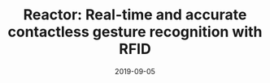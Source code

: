 ---
title: "Reactor: Real-time and accurate contactless gesture recognition with RFID"
authors:
- Shigeng Zhang
- Chengwei Yang
- Xiaoyan Kui
- Jianxin Wang
- Xuan Liu
- Song Guo
date: "2019-09-05"
doi: "10.1109/SAHCN.2019.8824853"


# Publication type.
# Legend: 0 = Uncategorized; 1 = Conference paper; 2 = Journal article;
# 3 = Preprint / Working Paper; 4 = Report; 5 = Book; 6 = Book section;
# 7 = Thesis; 8 = Patent
publication_types: ["1"]

# Publication name and optional abbreviated publication name.
publication: In *IEEE International Conference on Sensing, Communication, and Networking*
publication_short: In *SECON*

# links:
# - name: Custom Link
#   url: http://example.org
url_pdf: https://ieeexplore.ieee.org/abstract/document/8824853
# url_code: '#'
# url_dataset: '#'
# url_poster: '#'
# url_project: ''
# url_slides: ''
# url_video: '#'

# Featured image
# To use, add an image named `featured.jpg/png` to your page's folder. 
# image:
#   caption: 'Image credit: [**Unsplash**](https://unsplash.com/photos/pLCdAaMFLTE)'
#   focal_point: ""
#   preview_only: false

# Associated Projects (optional).
#   Associate this publication with one or more of your projects.
#   Simply enter your project's folder or file name without extension.
#   E.g. `internal-project` references `content/project/internal-project/index.md`.
#   Otherwise, set `projects: []`.
projects: []
---